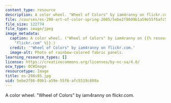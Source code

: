 ```yaml
---
content_type: resource
description: A color wheel. "Wheel of Colors" by iam4ranny on flickr.com.
file: /courses/es-298-art-of-color-spring-2005/5ebe2f8609b1a59e55f6afc5519c609a_es-298s05.jpg
file_size: 122774
file_type: image/jpeg
image_metadata:
  caption: A color wheel. ("Wheel of Colors" by iam4ranny on {{% resource_link "224758db-642c-4b96-89da-cffd6207261a"
    "flickr.com" %}}.)
  credit: '"Wheel of Colors" by iam4ranny on flickr.com.'
  image-alt: Photo of rainbow-colored fabric panels.
learning_resource_types: []
license: https://creativecommons.org/licenses/by-nc-sa/4.0/
ocw_type: OCWImage
resourcetype: Image
title: es-298s05.jpg
uid: 5ebe2f86-09b1-a59e-55f6-afc5519c609a
---
```

A color wheel. "Wheel of Colors" by iam4ranny on flickr.com.